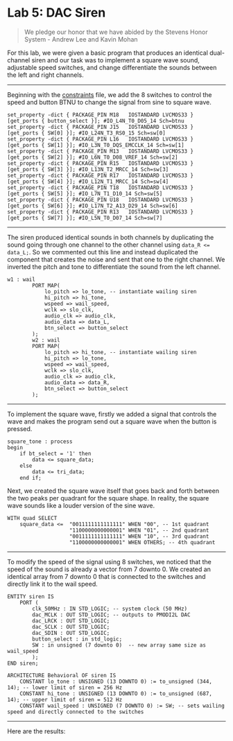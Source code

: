 # Lab 5: DAC Siren

> We pledge our honor that we have abided by the Stevens Honor System - Andrew Lee and Kavin Mohan

For this lab, we were given a basic program that produces an identical dual-channel siren and our task was to implement a square wave sound, adjustable speed switches, and change differentiate the sounds between the left and right channels.

---
Beginning with the [constraints](https://github.com/andieleee/CPE487/blob/main/Lab5/siren.xdc) file, we add the 8 switches to control the speed and button BTNU to change the signal from sine to square wave.
```
set_property -dict { PACKAGE_PIN M18   IOSTANDARD LVCMOS33 } [get_ports { button_select }]; #IO_L4N_T0_D05_14 Sch=btnu
set_property -dict { PACKAGE_PIN J15   IOSTANDARD LVCMOS33 } [get_ports { SW[0] }]; #IO_L24N_T3_RS0_15 Sch=sw[0]
set_property -dict { PACKAGE_PIN L16   IOSTANDARD LVCMOS33 } [get_ports { SW[1] }]; #IO_L3N_T0_DQS_EMCCLK_14 Sch=sw[1]
set_property -dict { PACKAGE_PIN M13   IOSTANDARD LVCMOS33 } [get_ports { SW[2] }]; #IO_L6N_T0_D08_VREF_14 Sch=sw[2]
set_property -dict { PACKAGE_PIN R15   IOSTANDARD LVCMOS33 } [get_ports { SW[3] }]; #IO_L13N_T2_MRCC_14 Sch=sw[3]
set_property -dict { PACKAGE_PIN R17   IOSTANDARD LVCMOS33 } [get_ports { SW[4] }]; #IO_L12N_T1_MRCC_14 Sch=sw[4]
set_property -dict { PACKAGE_PIN T18   IOSTANDARD LVCMOS33 } [get_ports { SW[5] }]; #IO_L7N_T1_D10_14 Sch=sw[5]
set_property -dict { PACKAGE_PIN U18   IOSTANDARD LVCMOS33 } [get_ports { SW[6] }]; #IO_L17N_T2_A13_D29_14 Sch=sw[6]
set_property -dict { PACKAGE_PIN R13   IOSTANDARD LVCMOS33 } [get_ports { SW[7] }]; #IO_L5N_T0_D07_14 Sch=sw[7]
```

---
The siren produced identical sounds in both channels by duplicating the sound going through one channel to the other channel using `data_R <= data_L;`. So we commented out this line and instead duplicated the component that creates the noise and sent that one to the right channel. We inverted the pitch and tone to differentiate the sound from the left channel.
```
w1 : wail
		PORT MAP(
			lo_pitch => lo_tone, -- instantiate wailing siren
			hi_pitch => hi_tone, 
			wspeed => wail_speed, 
			wclk => slo_clk, 
			audio_clk => audio_clk, 
			audio_data => data_L,
			btn_select => button_select
		);
		w2 : wail
		PORT MAP(
			lo_pitch => hi_tone, -- instantiate wailing siren
			hi_pitch => lo_tone, 
			wspeed => wail_speed, 
			wclk => slo_clk, 
			audio_clk => audio_clk, 
			audio_data => data_R,
			btn_select => button_select
		);
```

---
To implement the square wave, firstly we added a signal that controls the wave and makes the program send out a square wave when the button is pressed.
```
square_tone : process
begin
    if bt_select = '1' then
        data <= square_data;
    else
        data <= tri_data;
    end if;
```
Next, we created the square wave itself that goes back and forth between the two peaks per quadrant for the square shape. In reality, the square wave sounds like a louder version of the sine wave.
```
WITH quad SELECT
	square_data <=  "0011111111111111" WHEN "00", -- 1st quadrant
	                "1100000000000001" WHEN "01", -- 2nd quadrant
	                "0011111111111111" WHEN "10", -- 3rd quadrant
	                "1100000000000001" WHEN OTHERS; -- 4th quadrant
```

---
To modify the speed of the signal using 8 switches, we noticed that the speed of the sound is already a vector from 7 downto 0. We created an identical array from 7 downto 0 that is connected to the switches and directly link it to the wail speed.
```
ENTITY siren IS
	PORT (
		clk_50MHz : IN STD_LOGIC; -- system clock (50 MHz)
		dac_MCLK : OUT STD_LOGIC; -- outputs to PMODI2L DAC
		dac_LRCK : OUT STD_LOGIC;
		dac_SCLK : OUT STD_LOGIC;
		dac_SDIN : OUT STD_LOGIC;
		button_select : in std_logic;
		SW : in unsigned (7 downto 0)  -- new array same size as wail_speed
		);
END siren;

ARCHITECTURE Behavioral OF siren IS
	CONSTANT lo_tone : UNSIGNED (13 DOWNTO 0) := to_unsigned (344, 14); -- lower limit of siren = 256 Hz
	CONSTANT hi_tone : UNSIGNED (13 DOWNTO 0) := to_unsigned (687, 14); -- upper limit of siren = 512 Hz
	CONSTANT wail_speed : UNSIGNED (7 DOWNTO 0) := SW; -- sets wailing speed and directly connected to the switches
```

---
Here are the results:

